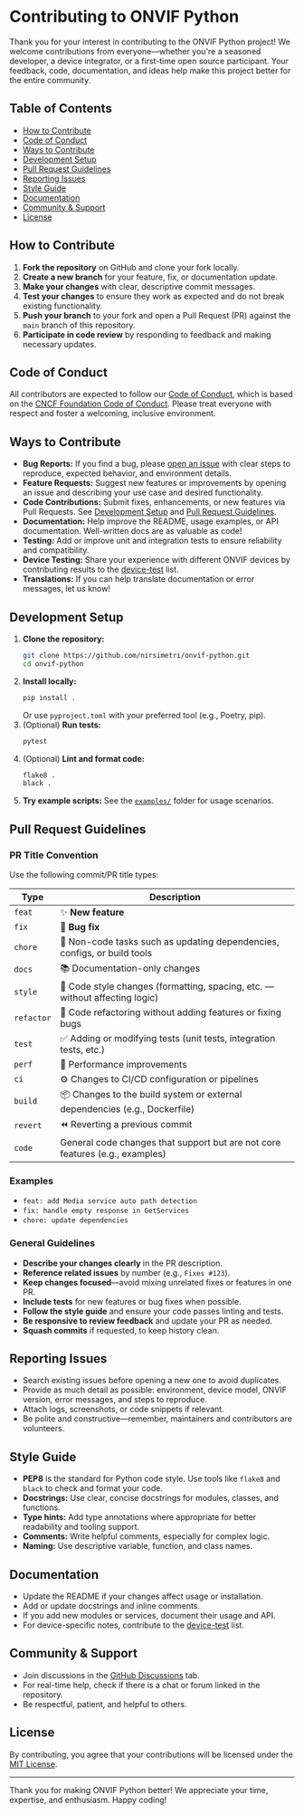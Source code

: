 # Contributing to ONVIF Python

Thank you for your interest in contributing to the ONVIF Python project! We welcome contributions from everyone—whether you're a seasoned developer, a device integrator, or a first-time open source participant. Your feedback, code, documentation, and ideas help make this project better for the entire community.

## Table of Contents
- [How to Contribute](#how-to-contribute)
- [Code of Conduct](#code-of-conduct)
- [Ways to Contribute](#ways-to-contribute)
- [Development Setup](#development-setup)
- [Pull Request Guidelines](#pull-request-guidelines)
- [Reporting Issues](#reporting-issues)
- [Style Guide](#style-guide)
- [Documentation](#documentation)
- [Community & Support](#community--support)
- [License](#license)

## How to Contribute

1. **Fork the repository** on GitHub and clone your fork locally.
2. **Create a new branch** for your feature, fix, or documentation update.
3. **Make your changes** with clear, descriptive commit messages.
4. **Test your changes** to ensure they work as expected and do not break existing functionality.
5. **Push your branch** to your fork and open a Pull Request (PR) against the `main` branch of this repository.
6. **Participate in code review** by responding to feedback and making necessary updates.

## Code of Conduct

All contributors are expected to follow our [Code of Conduct](./CODE_OF_CONDUCT.md), which is based on the [CNCF Foundation Code of Conduct](https://github.com/cncf/foundation/blob/main/code-of-conduct.md). Please treat everyone with respect and foster a welcoming, inclusive environment.

## Ways to Contribute

- **Bug Reports:** If you find a bug, please [open an issue](https://github.com/nirsimetri/onvif-python/issues) with clear steps to reproduce, expected behavior, and environment details.
- **Feature Requests:** Suggest new features or improvements by opening an issue and describing your use case and desired functionality.
- **Code Contributions:** Submit fixes, enhancements, or new features via Pull Requests. See [Development Setup](#development-setup) and [Pull Request Guidelines](#pull-request-guidelines).
- **Documentation:** Help improve the README, usage examples, or API documentation. Well-written docs are as valuable as code!
- **Testing:** Add or improve unit and integration tests to ensure reliability and compatibility.
- **Device Testing:** Share your experience with different ONVIF devices by contributing results to the [device-test](https://github.com/nirsimetri/onvif-products/blob/main/device-test) list.
- **Translations:** If you can help translate documentation or error messages, let us know!

## Development Setup

1. **Clone the repository:**
   ```bash
   git clone https://github.com/nirsimetri/onvif-python.git
   cd onvif-python
   ```
2. **Install locally:**
   ```bash
   pip install .
   ```
   Or use `pyproject.toml` with your preferred tool (e.g., Poetry, pip).
3. (Optional) **Run tests:**
   ```bash
   pytest
   ```
4. (Optional) **Lint and format code:**
   ```bash
   flake8 .
   black .
   ```
5. **Try example scripts:**
   See the [`examples/`](./examples/) folder for usage scenarios.

## Pull Request Guidelines

### PR Title Convention

Use the following commit/PR title types:

| Type       | Description                                                                  |
| ---------- | ---------------------------------------------------------------------------- |
| `feat`     | ✨ **New feature**                                                           |
| `fix`      | 🐛 **Bug fix**                                                               |
| `chore`    | 🔧 Non-code tasks such as updating dependencies, configs, or build tools     |
| `docs`     | 📚 Documentation-only changes                                                |
| `style`    | 🎨 Code style changes (formatting, spacing, etc. — without affecting logic)  |
| `refactor` | 🔨 Code refactoring without adding features or fixing bugs                   |
| `test`     | ✅ Adding or modifying tests (unit tests, integration tests, etc.)           |
| `perf`     | 🚀 Performance improvements                                                  |
| `ci`       | ⚙️ Changes to CI/CD configuration or pipelines                               |
| `build`    | 📦 Changes to the build system or external dependencies (e.g., Dockerfile)   |
| `revert`   | ⏪ Reverting a previous commit                                               |
| `code`     | General code changes that support but are not core features (e.g., examples) |

### Examples
- `feat: add Media service auto path detection`  
- `fix: handle empty response in GetServices`  
- `chore: update dependencies`  

### General Guidelines

- **Describe your changes clearly** in the PR description.  
- **Reference related issues** by number (e.g., `Fixes #123`).  
- **Keep changes focused**—avoid mixing unrelated fixes or features in one PR.  
- **Include tests** for new features or bug fixes when possible.  
- **Follow the style guide** and ensure your code passes linting and tests.  
- **Be responsive to review feedback** and update your PR as needed.  
- **Squash commits** if requested, to keep history clean.  

## Reporting Issues

- Search existing issues before opening a new one to avoid duplicates.
- Provide as much detail as possible: environment, device model, ONVIF version, error messages, and steps to reproduce.
- Attach logs, screenshots, or code snippets if relevant.
- Be polite and constructive—remember, maintainers and contributors are volunteers.

## Style Guide

- **PEP8** is the standard for Python code style. Use tools like `flake8` and `black` to check and format your code.
- **Docstrings:** Use clear, concise docstrings for modules, classes, and functions.
- **Type hints:** Add type annotations where appropriate for better readability and tooling support.
- **Comments:** Write helpful comments, especially for complex logic.
- **Naming:** Use descriptive variable, function, and class names.

## Documentation

- Update the README if your changes affect usage or installation.
- Add or update docstrings and inline comments.
- If you add new modules or services, document their usage and API.
- For device-specific notes, contribute to the [device-test](https://github.com/nirsimetri/onvif-products/blob/main/device-test) list.

## Community & Support

- Join discussions in the [GitHub Discussions](https://github.com/nirsimetri/onvif-python/discussions) tab.
- For real-time help, check if there is a chat or forum linked in the repository.
- Be respectful, patient, and helpful to others.

## License

By contributing, you agree that your contributions will be licensed under the [MIT License](./LICENSE.md).

---

Thank you for making ONVIF Python better! We appreciate your time, expertise, and enthusiasm. Happy coding!